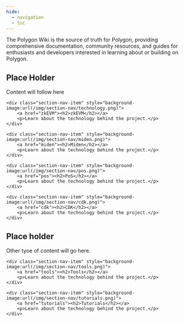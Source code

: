 ```yaml
---
hide:
  - navigation
  - toc
---
```


The Polygon Wiki is the source of truth for Polygon, providing comprehensive documentation, community resources, and guides for enthusiasts and developers interested in learning about or building on Polygon.

## Place Holder 

Content will follow here

<div class="section-nav">

	<div class="section-nav-item" style="background-image:url(/img/section-nav/technology.png)">
		<a href="zkEVM"><h2>zkEVM</h2></a>
		<p>Learn about the technology behind the project.</p>
	</div>

	<div class="section-nav-item" style="background-image:url(/img/section-nav/miden.png)">
		<a href="miden"><h2>Miden</h2></a>
		<p>Learn about the technology behind the project.</p>
	</div>

	<div class="section-nav-item" style="background-image:url(/img/section-nav/pos.png)">
		<a href="pos"><h2>PoS</h2></a>
		<p>Learn about the technology behind the project.</p>
	</div>

	<div class="section-nav-item" style="background-image:url(/img/section-nav/cdk.png)">
		<a href="cdk"><h2>CDK</h2></a>
		<p>Learn about the technology behind the project.</p>
	</div>

</div>

## Place holder 

Other tyoe of content will go here. 

<div class="section-nav">

	<div class="section-nav-item" style="background-image:url(/img/section-nav/tools.png)">
		<a href="tools"><h2>Tools</h2></a>
		<p>Learn about the technology behind the project.</p>
	</div>

	<div class="section-nav-item" style="background-image:url(/img/section-nav/tutorials.png)">
		<a href="tutorials"><h2>Tutorials</h2></a>
		<p>Learn about the technology behind the project.</p>
	</div>
</div>

